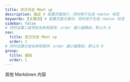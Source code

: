 ```yaml
---
title: 武汉光谷 Meet up
description: 描述 # 配置页面简介，同时用于生成 <meta> 标签
keywords: [关键词] # 配置页面关键词，同时用于生成 <meta> 标签
sidebar: false
# 同时设置二级导航名称和顺序，order 越小越靠前，默认为 0
nav:
  title: 武汉光谷 Meet up
  order: 1
# 同时设置分组名称和顺序，order 越小越靠前，默认为 0
group:
  title: 基础
  order: 1
---
```


其他 Markdown 内容
